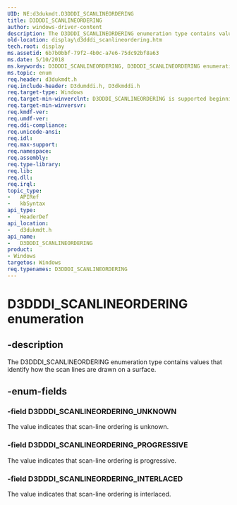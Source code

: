 ```yaml
---
UID: NE:d3dukmdt.D3DDDI_SCANLINEORDERING
title: D3DDDI_SCANLINEORDERING
author: windows-driver-content
description: The D3DDDI_SCANLINEORDERING enumeration type contains values that identify how the scan lines are drawn on a surface.
old-location: display\d3dddi_scanlineordering.htm
tech.root: display
ms.assetid: 6b7b0bbf-79f2-4b0c-a7e6-75dc92bf8a63
ms.date: 5/10/2018
ms.keywords: D3DDDI_SCANLINEORDERING, D3DDDI_SCANLINEORDERING enumeration [Display Devices], D3DDDI_SCANLINEORDERING_INTERLACED, D3DDDI_SCANLINEORDERING_PROGRESSIVE, D3DDDI_SCANLINEORDERING_UNKNOWN, D3D_other_Structs_e1e24d3b-d40e-4f20-bd78-94ab7c2d0761.xml, d3dukmdt/D3DDDI_SCANLINEORDERING, d3dukmdt/D3DDDI_SCANLINEORDERING_INTERLACED, d3dukmdt/D3DDDI_SCANLINEORDERING_PROGRESSIVE, d3dukmdt/D3DDDI_SCANLINEORDERING_UNKNOWN, display.d3dddi_scanlineordering
ms.topic: enum
req.header: d3dukmdt.h
req.include-header: D3dumddi.h, D3dkmddi.h
req.target-type: Windows
req.target-min-winverclnt: D3DDDI_SCANLINEORDERING is supported beginning with the Windows 7 operating system.
req.target-min-winversvr: 
req.kmdf-ver: 
req.umdf-ver: 
req.ddi-compliance: 
req.unicode-ansi: 
req.idl: 
req.max-support: 
req.namespace: 
req.assembly: 
req.type-library: 
req.lib: 
req.dll: 
req.irql: 
topic_type:
-	APIRef
-	kbSyntax
api_type:
-	HeaderDef
api_location:
-	d3dukmdt.h
api_name:
-	D3DDDI_SCANLINEORDERING
product:
- Windows
targetos: Windows
req.typenames: D3DDDI_SCANLINEORDERING
---
```


# D3DDDI_SCANLINEORDERING enumeration


## -description


The D3DDDI_SCANLINEORDERING enumeration type contains values that identify how the scan lines are drawn on a surface. 


## -enum-fields




### -field D3DDDI_SCANLINEORDERING_UNKNOWN

The value indicates that scan-line ordering is unknown. 


### -field D3DDDI_SCANLINEORDERING_PROGRESSIVE

The value indicates that scan-line ordering is progressive. 


### -field D3DDDI_SCANLINEORDERING_INTERLACED

The value indicates that scan-line ordering is interlaced. 

